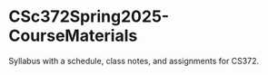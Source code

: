 # CSc372Spring2025-CourseMaterials
Syllabus with a schedule, class notes, and assignments for CS372.
